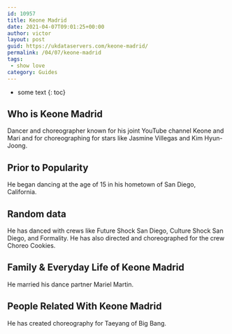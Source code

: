 ```yaml
---
id: 10957
title: Keone Madrid
date: 2021-04-07T09:01:25+00:00
author: victor
layout: post
guid: https://ukdataservers.com/keone-madrid/
permalink: /04/07/keone-madrid
tags:
 - show love
category: Guides
---
```


* some text
{: toc}


## Who is Keone Madrid



Dancer and choreographer known for his joint YouTube channel Keone and Mari and for choreographing for stars like Jasmine Villegas and Kim Hyun-Joong. 

                
                
                
## Prior to Popularity



He began dancing at the age of 15 in his hometown of San Diego, California. 

                
                
                
## Random data



He has danced with crews like Future Shock San Diego, Culture Shock San Diego, and Formality. He has also directed and choreographed for the crew Choreo Cookies. 

                
                
                
## Family & Everyday Life of Keone Madrid



He married his dance partner Mariel Martin. 

                
                
                
## People Related With Keone Madrid



He has created choreography for Taeyang of Big Bang. 

                
              
            
          
          
          